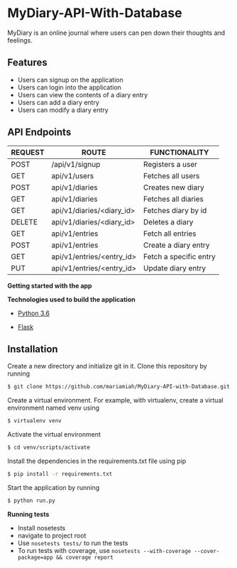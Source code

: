 # MyDiary-API-With-Database
MyDiary is an online journal where users can pen down their thoughts and feelings.

## Features 
- Users can signup on the application
- Users can login into the application
- Users can view the contents of a diary entry
- Users can add a diary entry
- Users can modify a diary entry

## API Endpoints
| REQUEST | ROUTE | FUNCTIONALITY |
| ------- | ----- | ------------- |
| POST | /api/v1/signup | Registers a user |
| GET | api/v1/users | Fetches all users |
| POST | api/v1/diaries | Creates new diary |
| GET | api/v1/diaries | Fetches all diaries |
| GET | api/v1/diaries/&lt;diary_id&gt; | Fetches diary by id |
| DELETE | api/v1/diaries/&lt;diary_id&gt; | Deletes a diary |
| GET | api/v1/entries | Fetch all entries |
| POST | api/v1/entries | Create a diary entry |
| GET | api/v1/entries/&lt;entry_id&gt; | Fetch a specific entry  |
| PUT | api/v1/entries/&lt;entry_id&gt; | Update diary entry |

    
**Getting started with the app**

**Technologies used to build the application**

* [Python 3.6](https://docs.python.org/3/)

* [Flask](http://flask.pocoo.org/)


## Installation

Create a new directory and initialize git in it. Clone this repository by running
```sh
$ git clone https://github.com/mariamiah/MyDiary-API-with-Database.git
```
Create a virtual environment. For example, with virtualenv, create a virtual environment named venv using
```sh
$ virtualenv venv
```
Activate the virtual environment
```sh
$ cd venv/scripts/activate
```
Install the dependencies in the requirements.txt file using pip
```sh
$ pip install -r requirements.txt
```

Start the application by running
```sh
$ python run.py
```

**Running tests**

* Install nosetests 
* navigate to project root
* Use `nosetests tests/` to run the tests
* To run tests with coverage, use `nosetests --with-coverage --cover-package=app && coverage report`


